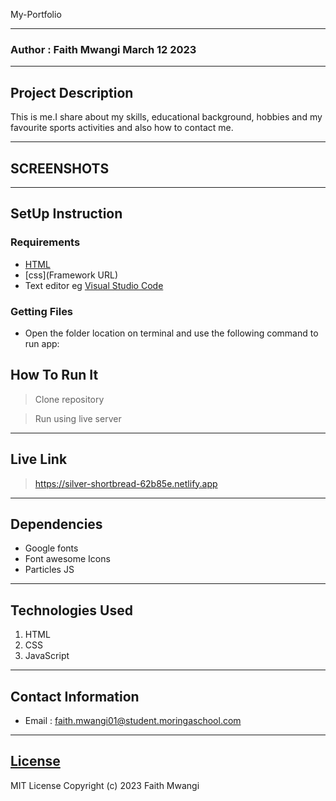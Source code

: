 My-Portfolio
*****
### Author : Faith Mwangi March 12 2023
****
## Project Description
This is me.I share about my skills, educational background, hobbies and my favourite sports activities and also how to contact me.
******

## SCREENSHOTS


********
## SetUp Instruction
### Requirements
* [HTML](html.com)
* [css](Framework URL)
* Text editor eg [Visual Studio Code](https://code.visualstudio.com/download)


### Getting Files
* Open the folder location on terminal and use the following command to run app:

## How To Run It
> Clone repository


> Run using live server
*****
## Live Link
>https://silver-shortbread-62b85e.netlify.app
*****
## Dependencies
- Google fonts
- Font awesome Icons
- Particles JS
*****
## Technologies Used
1. HTML
2. CSS
3. JavaScript
*****
## Contact Information
* Email : faith.mwangi01@student.moringaschool.com
*****
## [License](LICENSE)
MIT License
Copyright (c) 2023 Faith Mwangi